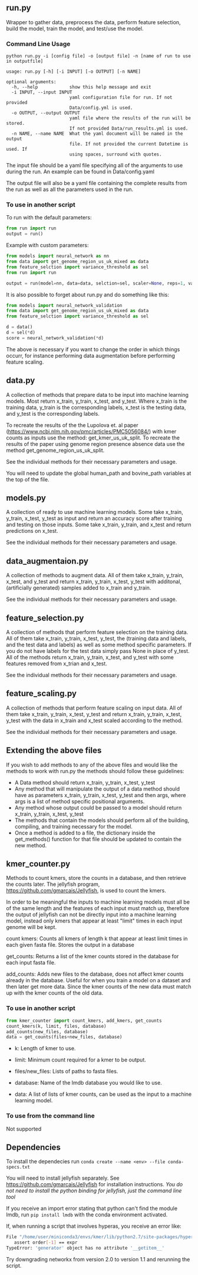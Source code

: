 ## run.py

Wrapper to gather data, preprocess the data, perform feature selection, build the model, train the model, and test/use the model.

### Command Line Usage

```
python run.py -i [config file] -o [output file] -n [name of run to use in outputfile]
```

```
usage: run.py [-h] [-i INPUT] [-o OUTPUT] [-n NAME]

optional arguments:
  -h, --help            show this help message and exit
  -i INPUT, --input INPUT
                        yaml configuration file for run. If not provided
                        Data/config.yml is used.
  -o OUTPUT, --output OUTPUT
                        yaml file where the results of the run will be stored.
                        If not provided Data/run_results.yml is used.
  -n NAME, --name NAME  What the yaml document will be named in the output
                        file. If not provided the current Datetime is used. If
                        using spaces, surround with quotes.
```


The input file should be a yaml file specifying all of the arguments to use during the run. An example can be found in Data/config.yaml

The output file will also be a yaml file containing the complete results from the run as well as all the parameters used in the run.

### To use in another script

To run with the default parameters:

```python
from run import run
output = run()
```

Example with custom parameters:

```python
from models import neural_network as nn
from data import get_genome_region_us_uk_mixed as data
from feature_selction import variance_threshold as sel
from run import run

output = run(model=nn, data=data, selction=sel, scaler=None, reps=1, validate=True)
```

It is also possible to forget about run.py and do something like this:

```python
from models import neural_network_validation
from data import get_genome_region_us_uk_mixed as data
from feature_selction import variance_threshold as sel

d = data()
d = sel(*d)
score = neural_network_validation(*d)
```

The above is necessary if you want to change the order in which things occurr, for instance performing data augmentation before performing feature scaling.


## data.py

A collection of methods that prepare data to be input into machine learning models. Most return x_train, y_train, x_test, and y_test. Where x_train is the training data, y_train is the corresponding labels, x_test is the testing data, and y_test is the corresponding labels.

To recreate the results of the the Lupolova et. al paper (https://www.ncbi.nlm.nih.gov/pmc/articles/PMC5056084/) with kmer counts as inputs use the method: get_kmer_us_uk_split. To recreate the results of the paper using genome region presence absence data use the method get_genome_region_us_uk_split.

See the individual methods for their necessary parameters and usage.

You will need to update the global human_path and bovine_path variables at the top of the file.


## models.py

A collection of ready to use machine learning models. Some take x_train, y_train, x_test, y_test as input and return an accuracy score after training and testing on those inputs. Some take x_train, y_train, and x_test and return predictions on x_test.

See the individual methods for their necessary parameters and usage.


## data_augmentaion.py

A collection of methods to augment data. All of them take x_train, y_train, x_test, and y_test and return x_train, y_train, x_test, y_test with additonal, (artificially generated) samples added to x_train and y_train.

See the individual methods for their necessary parameters and usage.


## feature_selection.py

A collection of methods that perform feature selection on the training data. All of them take x_train, y_train, x_test, y_test, the (training data and labels, and the test data and labels) as well as some method specific parameters. If you do not have labels for the test data simply pass None in place of y_test.
All of the methods return x_train, y_train, x_test, and y_test with some features removed from x_trian and x_test.

See the individual methods for their necessary parameters and usage.


## feature_scaling.py

A collection of methods that perform feature scaling on input data. All of them take x_train, y_train, x_test, y_test and return x_train, y_train, x_test, y_test with the data in x_train and x_test scaled according to the method.

See the individual methods for their necessary parameters and usage.


## Extending the above files

If you wish to add methods to any of the above files and would like the methods to work with run.py the methods should follow these guidelines:

- A Data method should return x_train, y_train, x_test, y_test
- Any method that will manipulate the output of a data method should have as parameters x_train, y_train, x_test, y_test and then args, where args is a list of method specific positional arguments.
- Any method whose output could be passed to a model should return x_train, y_train, x_test, y_test
- The methods that contain the models should perform all of the building, compiling, and training necessary for the model.
- Once a method is added to a file, the dictionary inside the get_methods() function for that file should be updated to contain the new method.


## kmer_counter.py

Methods to count kmers, store the counts in a database, and then retrieve the counts later. The jellyfish program, https://github.com/gmarcais/Jellyfish, is used to count the kmers.

In order to be meaningful the inputs to machine learning models must all be of the same length and the features of each input must match up, therefore the output of jellyfish can not be directly input into a machine learning model, instead only kmers that appear at least "limit" times in each input genome will be kept.

count kmers: Counts all kmers of length k that appear at least limit times in each given fasta file. Stores the output in a database

get_counts: Returns a list of the kmer counts stored in the database for each input fasta file.

add_counts: Adds new files to the database, does not affect kmer counts already in the database. Useful for when you train a model on a dataset and then later get more data. Since the kmer counts of the new data must match up with the kmer counts of the old data.


### To use in another script

```python
from kmer_counter import count_kmers, add_kmers, get_counts
count_kmers(k, limit, files, database)
add_counts(new_files, database)
data = get_counts(files+new_files, database)
```

- k: Length of kmer to use.
- limit: Minimum count required for a kmer to be output.
- files/new_files: Lists of paths to fasta files.
- database: Name of the lmdb database you would like to use.

- data: A list of lists of kmer counts, can be used as the input to a machine learning model.


### To use from the command line

Not supported


## Dependencies

To install the dependecies run `conda create --name <env> --file conda-specs.txt`

You will need to install jellyfish separately. See https://github.com/gmarcais/Jellyfish for installation instructions. *You do not need to install the python binding for jellyfish, just the command line tool*

If you receive an import error stating that python can't find the module lmdb, run `pip install lmdb` with the conda environment activated.

If, when running a script that involves hyperas, you receive an error like:

```sh
File "/home/user/miniconda3/envs/kmer/lib/python2.7/site-packages/hyperopt/pyll/base.py", line 715, in toposort
   assert order[-1] == expr
TypeError: 'generator' object has no attribute '__getitem__'
```

Try downgrading networkx from version 2.0 to version 1.1 and rerunning the script.
